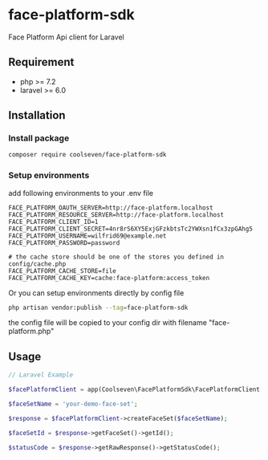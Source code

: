 # face-platform-sdk
Face Platform Api client for Laravel

## Requirement
- php >= 7.2
- laravel >= 6.0

## Installation
### Install package
```bash
composer require coolseven/face-platform-sdk
```

### Setup environments
add following environments to your .env file
```dotenv
FACE_PLATFORM_OAUTH_SERVER=http://face-platform.localhost
FACE_PLATFORM_RESOURCE_SERVER=http://face-platform.localhost
FACE_PLATFORM_CLIENT_ID=1
FACE_PLATFORM_CLIENT_SECRET=4nr8rS6XY5ExjGFzkbtsTc2YWXsn1fCx3zpGAhg5
FACE_PLATFORM_USERNAME=wilfrid69@example.net
FACE_PLATFORM_PASSWORD=password

# the cache store should be one of the stores you defined in config/cache.php
FACE_PLATFORM_CACHE_STORE=file
FACE_PLATFORM_CACHE_KEY=cache:face-platform:access_token
```
Or you can setup environments directly by config file
```bash
php artisan vendor:publish --tag=face-platform-sdk
```
the config file will be copied to your config dir with filename "face-platform.php"


## Usage
```php
// Laravel Example

$facePlatformClient = app(Coolseven\FacePlatformSdk\FacePlatformClient::class);

$faceSetName = 'your-demo-face-set';

$response = $facePlatformClient->createFaceSet($faceSetName);

$faceSetId = $response->getFaceSet()->getId();

$statusCode = $response->getRawResponse()->getStatusCode();
```